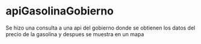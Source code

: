 # apiGasolinaGobierno
Se hizo una consulta a una api del gobierno donde se obtienen los datos del precio de la gasolina y despues se muestra en un mapa
